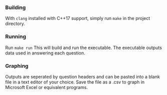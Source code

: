 
### Building
With `clang` installed with C++17 support, simply run `make` in the project directory.

### Running
Run `make run`
This will build and run the executable. The executable outputs data used in answering each question.

### Graphing
Outputs are seperated by question headers and can be pasted into a blank file in a text editor of your choice. Save the file as a .csv to graph in Microsoft Excel or equivalent programs.
